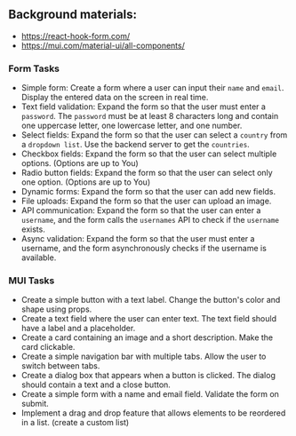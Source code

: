 ## Background materials:

- https://react-hook-form.com/
- https://mui.com/material-ui/all-components/

### Form Tasks

- Simple form: Create a form where a user can input their `name` and `email`. Display the entered data on the screen in real time.
- Text field validation: Expand the form so that the user must enter a `password`. The `password` must be at least 8 characters long and contain one uppercase letter, one lowercase letter, and one number.
- Select fields: Expand the form so that the user can select a `country` from a `dropdown list`. Use the backend server to get the `countries`.
- Checkbox fields: Expand the form so that the user can select multiple options. (Options are up to You)
- Radio button fields: Expand the form so that the user can select only one option. (Options are up to You)
- Dynamic forms: Expand the form so that the user can add new fields.
- File uploads: Expand the form so that the user can upload an image.
- API communication: Expand the form so that the user can enter a `username`, and the form calls the `usernames` API to check if the `username` exists.
- Async validation: Expand the form so that the user must enter a username, and the form asynchronously checks if the username is available.

### MUI Tasks

- Create a simple button with a text label. Change the button's color and shape using props.
- Create a text field where the user can enter text. The text field should have a label and a placeholder.
- Create a card containing an image and a short description. Make the card clickable.
- Create a simple navigation bar with multiple tabs. Allow the user to switch between tabs.
- Create a dialog box that appears when a button is clicked. The dialog should contain a text and a close button.
- Create a simple form with a name and email field. Validate the form on submit.
- Implement a drag and drop feature that allows elements to be reordered in a list. (create a custom list)
